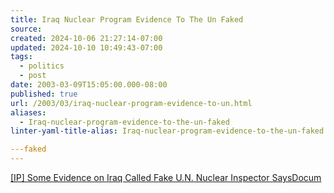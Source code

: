 ```yaml
---
title: Iraq Nuclear Program Evidence To The Un Faked
source: 
created: 2024-10-06 21:27:14-07:00
updated: 2024-10-10 10:49:43-07:00
tags:
  - politics
  - post
date: 2003-03-09T15:05:00.000-08:00
published: true
url: /2003/03/iraq-nuclear-program-evidence-to-un.html
aliases:
  - Iraq-nuclear-program-evidence-to-the-un-faked
linter-yaml-title-alias: Iraq-nuclear-program-evidence-to-the-un-faked

---faked
---
```



[\[IP\] Some Evidence on Iraq Called Fake U.N. Nuclear Inspector SaysDocum](http://www.interesting-people.org/archives/interesting-people/200303/msg00101.html "[IP] Some Evidence on Iraq Called Fake U.N. Nuclear Inspector SaysDocum")